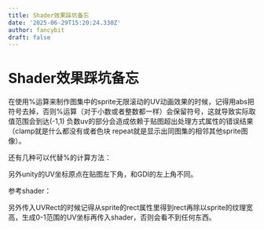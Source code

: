 ```yaml
---
title: Shader效果踩坑备忘
date: '2025-06-29T15:20:24.330Z'
author: fancybit
draft: false
---
```

<div class="header"><h1 class="single-title animate__animated animate__pulse animate__faster">Shader效果踩坑备忘</h1></div>

<div class="content" id="content"><p>在使用%运算来制作图集中的sprite无限滚动的UV动画效果的时候，记得用abs把符号去掉，否则%运算（对于小数或者整数都一样）会保留符号，这就导致实际取值范围会到达(-1,1) 负数uv的部分会造成依赖于贴图超出处理方式属性的错误结果（clamp就是什么都没有或者色块 repeat就是显示出同图集的相邻其他sprite图像）。</p><p>还有几种可以代替%的计算方法：</p><!-- raw HTML omitted --><!-- raw HTML omitted --><!-- raw HTML omitted --><!-- raw HTML omitted --><!-- raw HTML omitted --><!-- raw HTML omitted --><!-- raw HTML omitted --><!-- raw HTML omitted --><!-- raw HTML omitted --><!-- raw HTML omitted --><!-- raw HTML omitted --><p>另外unity的UV坐标原点在贴图左下角，和GDI的左上角不同。</p><p>参考shader：</p><!-- raw HTML omitted --><!-- raw HTML omitted --><p>另外传入UVRect的时候记得从sprite的rect属性里得到rect再除以sprite的纹理宽高，生成0-1范围的UV坐标再传入shader，否则会看不到任何东西。</p><!-- raw HTML omitted --></div>

